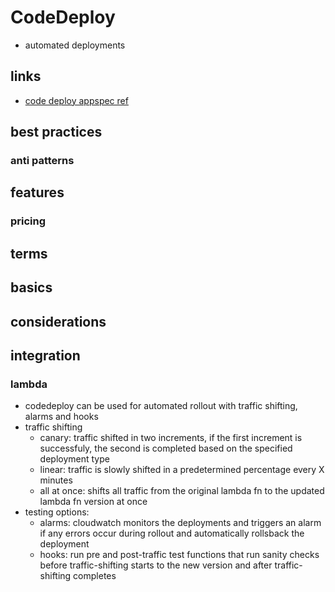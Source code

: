 # CodeDeploy

- automated deployments

## links

- [code deploy appspec ref](https://docs.aws.amazon.com/codedeploy/latest/userguide/reference-appspec-file.html#appspec-reference-server)

## best practices

### anti patterns

## features

### pricing

## terms

## basics

## considerations

## integration

### lambda

- codedeploy can be used for automated rollout with traffic shifting, alarms and hooks
- traffic shifting
  - canary: traffic shifted in two increments, if the first increment is successfuly, the second is completed based on the specified deployment type
  - linear: traffic is slowly shifted in a predetermined percentage every X minutes
  - all at once: shifts all traffic from the original lambda fn to the updated lambda fn version at once
- testing options:
  - alarms: cloudwatch monitors the deployments and triggers an alarm if any errors occur during rollout and automatically rollsback the deployment
  - hooks: run pre and post-traffic test functions that run sanity checks before traffic-shifting starts to the new version and after traffic-shifting completes
